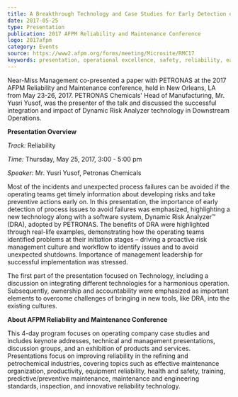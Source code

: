 ```yaml
---
title: A Breakthrough Technology and Case Studies for Early Detection of Process Risks
date: 2017-05-25
type: Presentation
publication: 2017 AFPM Reliability and Maintenance Conference
logo: 2017afpm
category: Events
source: https://www2.afpm.org/forms/meeting/Microsite/RMC17
keywords: presentation, operational excellence, safety, reliability, early detection, proactive risk management
---
```

Near-Miss Management co-presented a paper with PETRONAS at the 2017 AFPM Reliability and Maintenance conference, held in New Orleans, LA from May 23-26, 2017. PETRONAS Chemicals' Head of Manufacturing, Mr. Yusri Yusof, was the presenter of the talk and discussed the successful integration and impact of Dynamic Risk Analyzer technology in Downstream Operations.    

**Presentation Overview**

*Track:* Reliability

*Time:* Thursday, May 25, 2017, 3:00 - 5:00 pm

*Speaker:* Mr. Yusri Yusof, Petronas Chemicals 

Most of the incidents and unexpected process failures can be avoided if the operating teams get timely information about developing risks and take preventive actions early on. In this presentation, the importance of early detection of process issues to avoid failures was emphasized, highlighting a new technology along with a software system, Dynamic Risk Analyzer&trade; (DRA), adopted by PETRONAS. The benefits of DRA were highlighted through real-life examples, demonstrating how the operating teams identified problems at their initiation stages – driving a proactive risk management culture and workflow to identify issues and to avoid unexpected shutdowns.  Importance of management leadership for successful implementation was stressed. 

The first part of the presentation focused on Technology, including a discussion on integrating different technologies for a harmonious operation. Subsequently, ownership and accountability were emphasized as important elements to overcome challenges of bringing in new tools, like DRA, into the existing cultures. 


**About AFPM Reliability and Maintenance Conference**

This 4-day program focuses on operating company case studies and includes keynote addresses, technical and management presentations, discussion groups, and an exhibition of products and services. Presentations focus on improving reliability in the refining and petrochemical industries, covering topics such as effective maintenance organization, productivity, equipment reliability, health and safety, training, predictive/preventive maintenance, maintenance and engineering standards, inspection, and innovative reliability technology.
